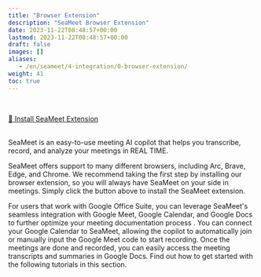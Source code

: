 ```yaml
---
title: "Browser Extension"
description: "SeaMeet Browser Extension"
date: 2023-11-22T08:48:57+00:00
lastmod: 2023-11-22T08:48:57+00:00
draft: false
images: []
aliases:
   - /en/seameet/4-integration/0-browser-extension/
weight: 41
toc: true
---
```


<br/>

<div class="row justify-content-center">
    <div class="col-lg-9 col-xl-8 text-center">
        <p class="lead"></p>
        <a class="btn btn-primary btn-lg px-4 mb-2" href="https://chrome.google.com/webstore/detail/seameet-ai-meeting-minute/gkkhkniggakfgioeeclbllpihmipkcmn" role="button">🚀 Install SeaMeet Extension</a>
    </div>
</div>

<br/>

SeaMeet is an easy-to-use meeting AI copilot that helps you transcribe, record, and analyze your meetings in REAL TIME.

SeaMeet offers support to many different browsers, including Arc, Brave, Edge, and Chrome. We recommend taking the first step by installing our browser extension, so you will always have SeaMeet on your side in meetings. Simply click the button above to install the SeaMeet extension.

For users that work with Google Office Suite, you can leverage SeaMeet's seamless integration with Google Meet, Google Calendar, and Google Docs to further optimize your meeting documentation process . You can connect your Google Calendar to SeaMeet, allowing the copilot to automatically join or manually input the Google Meet code to start recording. Once the meetings are done and recorded, you can easily access the meeting transcripts and summaries in Google Docs. Find out how to get started with the following tutorials in this section.   
